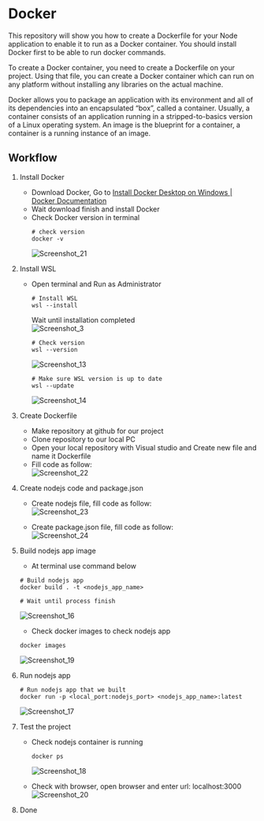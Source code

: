 # Docker
This repository will show you how to create a Dockerfile for your Node application to enable it to run as a Docker container. You should install Docker first to be able to run docker commands.

To create a Docker container, you need to create a Dockerfile on your project. Using that file, you can create a Docker container which can run on any platform without installing any libraries on the actual machine.

Docker allows you to package an application with its environment and all of its dependencies into an encapsulated “box”, called a container. Usually, a container consists of an application running in a stripped-to-basics version of a Linux operating system. An image is the blueprint for a container, a container is a running instance of an image.

## Workflow
1. Install Docker
   - Download Docker, Go to [Install Docker Desktop on Windows | Docker Documentation](https://docs.docker.com/desktop/install/windows-install/)
   - Wait download finish and install Docker
   - Check Docker version in terminal
     ```
     # check version
     docker -v
     ```
     ![Screenshot_21](https://github.com/RevoU-FSSE-2/week-6-RPrasetyoB/assets/129088807/318ea23e-e0fd-4983-8efe-48105afb0181)
2. Install WSL
   - Open terminal and Run as Administrator
     ```
     # Install WSL
     wsl --install
     ```
     Wait until installation completed <br>
     ![Screenshot_3](https://github.com/RevoU-FSSE-2/week-6-RPrasetyoB/assets/129088807/d6dfd1b3-9da9-4986-b1b8-c4ae693f22f5)

     ```
     # Check version
     wsl --version
     ```
     ![Screenshot_13](https://github.com/RevoU-FSSE-2/week-6-RPrasetyoB/assets/129088807/bcba132e-66d4-4d11-a9ab-02fa3e025992)

     ```
     # Make sure WSL version is up to date
     wsl --update
     ```
     ![Screenshot_14](https://github.com/RevoU-FSSE-2/week-6-RPrasetyoB/assets/129088807/4d0253cc-4945-44c7-9de6-6122dc65e00f)

3. Create Dockerfile
   - Make repository at github for our project
   - Clone repository to our local PC
   - Open your local repository with Visual studio and Create new file and name it Dockerfile
   - Fill code as follow: <br>
   ![Screenshot_22](https://github.com/RevoU-FSSE-2/week-6-RPrasetyoB/assets/129088807/afea844b-21c8-47b9-874e-e7dc2591e49e)
     
4. Create nodejs code and package.json
   - Create nodejs file, fill code as follow: <br>
     ![Screenshot_23](https://github.com/RevoU-FSSE-2/week-6-RPrasetyoB/assets/129088807/ba289df7-f2d6-4500-9e49-ce6b0fae4f1b)

   - Create package.json file, fill code as follow: <br>
     ![Screenshot_24](https://github.com/RevoU-FSSE-2/week-6-RPrasetyoB/assets/129088807/faefdeb1-5881-48e4-afb1-d68430ca1b6f)

5. Build nodejs app image
   - At terminal use command below
   ```
   # Build nodejs app
   docker build . -t <nodejs_app_name>

   # Wait until process finish
   ```
   ![Screenshot_16](https://github.com/RevoU-FSSE-2/week-6-RPrasetyoB/assets/129088807/7e074aca-f5da-44d1-9c2a-68b8516dce4f)

   - Check docker images to check nodejs app
   ```
   docker images
   ```
   ![Screenshot_19](https://github.com/RevoU-FSSE-2/week-6-RPrasetyoB/assets/129088807/f4b9660f-cba0-427f-818f-046c427cd742)

7. Run nodejs app
   ```
   # Run nodejs app that we built
   docker run -p <local_port:nodejs_port> <nodejs_app_name>:latest
   ```
   ![Screenshot_17](https://github.com/RevoU-FSSE-2/week-6-RPrasetyoB/assets/129088807/bd9c2ad9-6249-4de4-9751-1371147a7e14)

8. Test the project
   - Check nodejs container is running
     ```
     docker ps
     ```
     ![Screenshot_18](https://github.com/RevoU-FSSE-2/week-6-RPrasetyoB/assets/129088807/be448847-5ff6-4e1e-b45c-e7a04d713929)

   - Check with browser, open browser and enter url: localhost:3000 <br>
     ![Screenshot_20](https://github.com/RevoU-FSSE-2/week-6-RPrasetyoB/assets/129088807/231944a4-4289-4413-a4f1-50a7cad069c2)

9. Done
